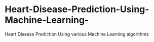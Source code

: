 # Heart-Disease-Prediction-Using-Machine-Learning-
Heart Disease Prediction Using various Machine Learning algorithms
